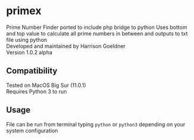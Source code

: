 # primex
Prime Number Finder ported to include php bridge to python
Uses bottom and top value to calculate all prime numbers in between and outputs to txt file using python\
Developed and maintained by Harrison Goeldner\
Version 1.0.2 alpha

## Compatibility
Tested on MacOS Big Sur (11.0.1)\
Requires Python 3 to run

## Usage
File can be run from terminal typing `python` or `python3` depending on your system configuration
